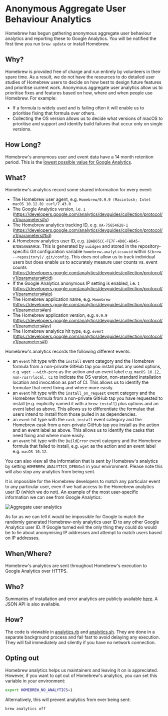 # Anonymous Aggregate User Behaviour Analytics

Homebrew has begun gathering anonymous aggregate user behaviour analytics and reporting these to Google Analytics. You will be notified the first time you run `brew update` or install Homebrew.

## Why?
Homebrew is provided free of charge and run entirely by volunteers in their spare time. As a result, we do not have the resources to do detailed user studies of Homebrew users to decide on how best to design future features and prioritise current work. Anonymous aggregate user analytics allow us to prioritise fixes and features based on how, where and when people use Homebrew. For example:

- If a formula is widely used and is failing often it will enable us to prioritise fixing that formula over others.
- Collecting the OS version allows us to decide what versions of macOS to prioritise and support and identify build failures that occur only on single versions.

## How Long?
Homebrew's anonymous user and event data have a 14 month retention period. This is the [lowest possible value for Google Analytics](https://support.google.com/analytics/answer/7667196).

## What?
Homebrew's analytics record some shared information for every event:

- The Homebrew user agent, e.g. `Homebrew/0.9.9 (Macintosh; Intel macOS 10.12.0) curl/7.43.0`
- The Google Analytics version, i.e. `1` (https://developers.google.com/analytics/devguides/collection/protocol/v1/parameters#v)
- The Homebrew analytics tracking ID, e.g. `UA-75654628-1` (https://developers.google.com/analytics/devguides/collection/protocol/v1/parameters#tid)
- A Homebrew analytics user ID, e.g. `1BAB65CC-FE7F-4D8C-AB45-B7DB5A6BA9CB`. This is generated by `uuidgen` and stored in the repository-specific Git configuration variable `homebrew.analyticsuuid` within `$(brew --repository)/.git/config`. This does not allow us to track individual users but does enable us to accurately measure user counts vs. event counts (https://developers.google.com/analytics/devguides/collection/protocol/v1/parameters#cid)
- If the Google Analytics anonymous IP setting is enabled, i.e. `1` (https://developers.google.com/analytics/devguides/collection/protocol/v1/parameters#aip)
- The Homebrew application name, e.g. `Homebrew` (https://developers.google.com/analytics/devguides/collection/protocol/v1/parameters#an)
- The Homebrew application version, e.g. `0.9.9` (https://developers.google.com/analytics/devguides/collection/protocol/v1/parameters#av)
- The Homebrew analytics hit type, e.g. `event` (https://developers.google.com/analytics/devguides/collection/protocol/v1/parameters#t)

Homebrew's analytics records the following different events:

- an `event` hit type with the `install` event category and the Homebrew formula from a non-private GitHub tap you install plus any used options, e.g. `wget --with-pcre` as the action and an event label e.g. `macOS 10.12, non-/usr/local, CI` to indicate the OS version, non-standard installation location and invocation as part of CI. This allows us to identify the formulae that need fixing and where more easily.
- an `event` hit type with the `install_on_request` event category and the Homebrew formula from a non-private GitHub tap you have requested to install (e.g. explicitly named it with a `brew install`) plus options and an event label as above. This allows us to differentiate the formulae that users intend to install from those pulled in as dependencies.
- an `event` hit type with the `cask_install` event category and the Homebrew cask from a non-private GitHub tap you install as the action and an event label as above. This allows us to identify the casks that need fixing and where more easily.
- an `event` hit type with the `BuildError` event category and the Homebrew formula that failed to install, e.g. `wget` as the action and an event label e.g. `macOS 10.12`.

You can also view all the information that is sent by Homebrew's analytics by setting `HOMEBREW_ANALYTICS_DEBUG=1` in your environment. Please note this will also stop any analytics from being sent.

It is impossible for the Homebrew developers to match any particular event to any particular user, even if we had access to the Homebrew analytics user ID (which we do not). An example of the most user-specific information we can see from Google Analytics:

![Aggregate user analytics](assets/img/docs/analytics.png)

As far as we can tell it would be impossible for Google to match the randomly generated Homebrew-only analytics user ID to any other Google Analytics user ID. If Google turned evil the only thing they could do would be to lie about anonymising IP addresses and attempt to match users based on IP addresses.

## When/Where?
Homebrew's analytics are sent throughout Homebrew's execution to Google Analytics over HTTPS.

## Who?
Summaries of installation and error analytics are publicly available [here](https://brew.sh/analytics/). A JSON API is also available.

## How?
The code is viewable in [analytics.rb](https://github.com/Homebrew/brew/blob/master/Library/Homebrew/utils/analytics.rb) and [analytics.sh](https://github.com/Homebrew/brew/blob/master/Library/Homebrew/utils/analytics.sh). They are done in a separate background process and fail fast to avoid delaying any execution. They will fail immediately and silently if you have no network connection.

## Opting out
Homebrew analytics helps us maintainers and leaving it on is appreciated. However, if you want to opt out of Homebrew's analytics, you can set this variable in your environment:

```sh
export HOMEBREW_NO_ANALYTICS=1
```

Alternatively, this will prevent analytics from ever being sent:

```sh
brew analytics off
```
